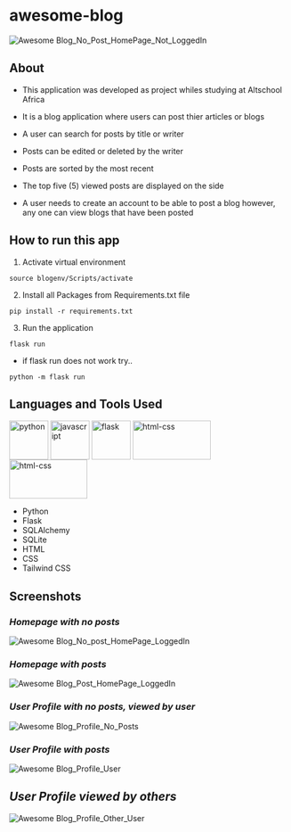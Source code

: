 # awesome-blog
![Awesome Blog_No_Post_HomePage_Not_LoggedIn](https://user-images.githubusercontent.com/53656050/200134109-c1dda710-f832-4775-88df-abb5d770dd5e.png)

## About

- This application was developed as project whiles studying at Altschool Africa

- It is a blog application where users can post thier articles or blogs

- A user can search for posts by title or writer

- Posts can be edited or deleted by the writer

- Posts are sorted by the most recent

- The top five (5) viewed posts are displayed on the side

- A user needs to create an account to be able to post a blog however, any one can view blogs that have been posted

## How to run this app

1. Activate virtual environment
```
source blogenv/Scripts/activate
```

2. Install all Packages from Requirements.txt file
```
pip install -r requirements.txt
```

3. Run the application
```
flask run
```
- if flask run does not work try..
```
python -m flask run
```

## Languages and Tools Used

<img align="center" src="https://user-images.githubusercontent.com/53656050/192115605-aebc5f03-6e81-4537-985a-6bdd7c95f83a.png" style="width:70px; height:70px" alt="python" /> <img align="center" src="https://user-images.githubusercontent.com/53656050/192116071-9fca6c24-67a8-439b-9bd3-07d859009a3c.png" style="width:70px; height:70px" alt="javascript" /> <img align="center" src="https://user-images.githubusercontent.com/53656050/192115449-02c26cf0-a2aa-4b45-a5ef-0243ac26f200.png" style="width:70px; height:70px" alt="flask" /> <img align="center" src="https://user-images.githubusercontent.com/53656050/192116146-e0492e46-c9fe-4155-831d-f88edcc98182.png" style="width:140px; height:70px" alt="html-css" /> <img align="center" src="https://user-images.githubusercontent.com/53656050/200135105-c334454b-e11a-48c0-87d6-35c25ec8691a.png" style="width:140px; height:70px" alt="html-css" />

- Python
- Flask
- SQLAlchemy
- SQLite
- HTML
- CSS
- Tailwind CSS


## Screenshots

### *Homepage with no posts*

![Awesome Blog_No_post_HomePage_LoggedIn](https://user-images.githubusercontent.com/53656050/200135224-e3e3b6a1-5b80-4de3-872a-2a92ffd76db1.png)

### *Homepage with posts*

![Awesome Blog_Post_HomePage_LoggedIn](https://user-images.githubusercontent.com/53656050/200135226-d534c067-c9a8-439f-9a55-1b093c95cab5.png)

### *User Profile with no posts, viewed by user*

![Awesome Blog_Profile_No_Posts](https://user-images.githubusercontent.com/53656050/200135208-bb4099b3-cafd-436b-9bd8-42bfdf8a417c.png)

### *User Profile with posts*

![Awesome Blog_Profile_User](https://user-images.githubusercontent.com/53656050/200135219-1104b9a5-4934-4fd0-91b8-a151245a1252.png)

## *User Profile viewed by others*

![Awesome Blog_Profile_Other_User](https://user-images.githubusercontent.com/53656050/200135218-79061340-999a-439f-b2f3-6b43dbb16922.png)



